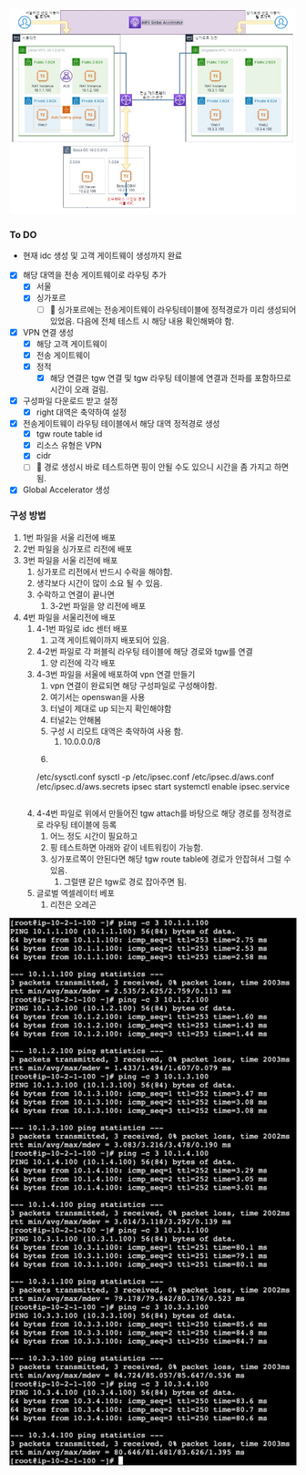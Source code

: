 ![](./test1.jpeg)

### To DO

- 현재 idc 생성 및 고객 게이트웨이 생성까지 완료

- [x] 해당 대역을 전송 게이트웨이로 라우팅 추가
  - [x] 서울
  - [x] 싱가포르
    - [ ] 📌 싱가포르에는 전송게이트웨이 라우팅테이블에 정적경로가 미리 생성되어있었음. 다음에 전체 테스트 시 해당 내용 확인해봐야 함.
- [x] VPN 연결 생성
  - [x] 해당 고객 게이트웨이
  - [x] 전송 게이트웨이
  - [x] 정적
    - [x] 해당 연결은 tgw 연결 및 tgw 라우팅 테이블에 연결과 전파를 포함하므로 시간이 오래 걸림.
- [x] 구성파일 다운로드 받고 설정
  - [x] right 대역은 축약하여 설정
- [x] 전송게이트웨이 라우팅 테이블에서 해당 대역 정적경로 생성
  - [x] tgw route table id
  - [x] 리소스 유형은 VPN
  - [x] cidr
  - [ ] 📌 경로 생성시 바로 테스트하면 핑이 안될 수도 있으니 시간을 좀 가지고 하면 됨. 
- [x] Global Accelerator 생성

### 구성 방법
1. 1번 파일을 서울 리전에 배포
2. 2번 파일을 싱가포르 리전에 배포
3. 3번 파일을 서울 리전에 배포
   1. 싱가포르 리전에서 반드시 수락을 해야함.
   2. 생각보다 시간이 많이 소요 될 수 있음.
   3. 수락하고 연결이 끝나면 
      1. 3-2번 파일을 양 리전에 배포
4. 4번 파일을 서울리전에 배포
   1. 4-1번 파일로 idc 센터 배포
      1. 고객 게이트웨이까지 배포되어 있음.
   2. 4-2번 파일로 각 퍼블릭 라우팅 테이블에 해당 경로와 tgw를 연결
      1. 양 리전에 각각 배포
   3. 4-3번 파일을 서울에 배포하여 vpn 연결 만들기
      1. vpn 연결이 완료되면 해당 구성파일로 구성해야함.
      2. 여기서는 openswan을 사용
      3. 터널이 제대로 up 되는지 확인해야함
      4. 터널2는 안해봄
      5. 구성 시 리모트 대역은 축약하여 사용 함.
         1. 10.0.0.0/8
      6. ```
      /etc/sysctl.conf
      sysctl -p
      /etc/ipsec.conf
      /etc/ipsec.d/aws.conf
      /etc/ipsec.d/aws.secrets
      ipsec start
      systemctl enable ipsec.service
      ```
   4. 4-4번 파일로 위에서 만들어진 tgw attach를 바탕으로 해당 경로를 정적경로로 라우팅 테이블에 등록
      1. 어느 정도 시간이 필요하고
      2. 핑 테스트하면 아래와 같이 네트워킹이 가능함.
      3. 싱가포르쪽이 안된다면 해당 tgw route table에 경로가 안잡혀서 그럴 수 있음.
         1. 그럴땐 같은 tgw로 경로 잡아주면 됨.
   5. 글로벌 엑셀레이터 베포
      1. 리전은 오레곤

![](./full-networking.png)
